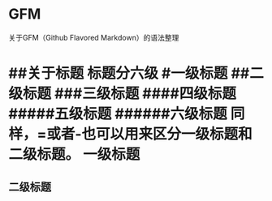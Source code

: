 # GFM
  关于GFM（Github Flavored Markdown）的语法整理
  
  

##关于标题
  标题分六级
#一级标题
##二级标题
###三级标题
####四级标题
#####五级标题
######六级标题
  同样，=或者-也可以用来区分一级标题和二级标题。
一级标题
=================
二级标题
-----------------


  
